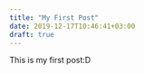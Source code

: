 ```yaml
---
title: "My First Post"
date: 2019-12-17T10:46:41+03:00
draft: true
---
```


This is my first post:D
